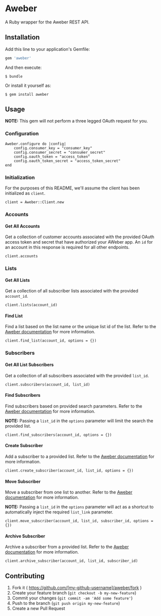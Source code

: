 # Aweber

A Ruby wrapper for the Aweber REST API.

## Installation

Add this line to your application's Gemfile:

```ruby
gem 'aweber'
```

And then execute:

    $ bundle

Or install it yourself as:

    $ gem install aweber

## Usage

**NOTE:** This gem will not perform a three legged OAuth request for you.

### Configuration

    Aweber.configure do |config|
    	config.consumer_key = "consumer_key"
    	config.consumer_secret = "consumer_secret"
    	config.oauth_token = "access_token"
    	config.oauth_token_secret = "access_token_secret"
	end

### Initialization

For the purposes of this README, we'll assume the client has been initialized as `client`.

    client = Aweber::Client.new

### Accounts

#### Get All Accounts

Get a collection of customer accounts associated with the provided OAuth access token and secret that have authorized your AWeber app. An `id` for an account in this response is required for all other endpoints.

    client.accounts

### Lists

#### Get All Lists

Get a collection of all subscriber lists associated with the provided `account_id`.

    client.lists(account_id)

#### Find List

Find a list based on the list name or the unique list id of the list. Refer to the [Aweber documentation](https://labs.aweber.com/docs/reference/1.0#list_collection) for more information.

    client.find_list(account_id, options = {})

### Subscribers

#### Get All List Subscribers

Get a collection of all subscribers associated with the provided `list_id`.

    client.subscribers(account_id, list_id)

#### Find Subscribers

Find subscribers based on provided search parameters. Refer to the [Aweber documentation](https://labs.aweber.com/docs/reference/1.0#account_entry) for more information.

**NOTE:** Passing a `list_id` in the `options` parameter will limit the search the provided list.

    client.find_subscribers(account_id, options = {})

#### Create Subscriber

Add a subscriber to a provided list. Refer to the [Aweber documentation](https://labs.aweber.com/docs/reference/1.0#subscriber_entry) for more information.

    client.create_subscriber(account_id, list_id, options = {})

#### Move Subscriber

Move a subscriber from one list to another. Refer to the [Aweber documentation](https://labs.aweber.com/docs/reference/1.0#subscriber_entry) for more information.

**NOTE:** Passing a `list_id` in the `options` parameter will act as a shortcut to automatically inject the required `list_link` parameter.

    client.move_subscriber(account_id, list_id, subscriber_id, options = {})

#### Archive Subscriber

Archive a subscriber from a provided list. Refer to the [Aweber documentation](https://labs.aweber.com/docs/reference/1.0#subscriber_entry) for more information.

    client.archive_subscriber(account_id, list_id, subscriber_id)

## Contributing

1. Fork it ( https://github.com/[my-github-username]/aweber/fork )
2. Create your feature branch (`git checkout -b my-new-feature`)
3. Commit your changes (`git commit -am 'Add some feature'`)
4. Push to the branch (`git push origin my-new-feature`)
5. Create a new Pull Request
